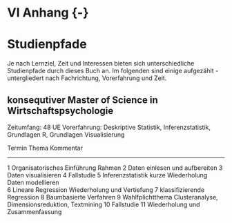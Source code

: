 # VI Anhang {-}


# Studienpfade
Je nach Lernziel, Zeit und Interessen bieten sich unterschiedliche Studienpfade durch dieses Buch an. Im folgenden sind einige aufgezählt - untergliedert nach Fachrichtung, Vorerfahrung und Zeit.


## konsequtiver Master of Science in Wirtschaftspsychologie
Zeitumfang: 48 UE
Vorerfahrung: Deskriptive Statistik, Inferenzstatistik, Grundlagen R, Grundlagen Visualisierung

Termin    Thema                               Kommentar
-------   ------                              ----------
1         Organisatorisches
          Einführung
          Rahmen
2         Daten einlesen und aufbereiten
3         Daten visualisieren
4         Fallstudie
5         Inferenzstatistik                   kurze Wiederholung
          Daten modellieren               
6         Lineare Regression                  Wiederholung und Vertiefung
7         klassifizierende Regression
8         Baumbasierte Verfahren
9         Wahlfplichtthema                    Clusteranalyse, Dimensionsreduktion, Textmining
10        Fallstudie
11        Wiederholung und Zusammenfassung
          



